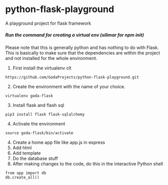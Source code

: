 # python-flask-playground

A playground project for flask framework

##### Run the command for creating a virtual env (silimar for npm init)

Please note that this is generally python and has nothing to do with Flask. This is basically to make sure that the dependencies are within the project and not installed for the whole environment.

1. First install the virtualenv clt

```
https://github.com/GodaProjects/python-flask-playground.git
```

2. Create the environment with the name of your choice.

```
virtualenv goda-flask
```

3. Install flask and flash sql

```
pip3 install flask flask-sqlalchemy
```

4. Activate the environment

```
source goda-flask/bin/activate
```

4. Create a home app file like app.js in express
5. Add html
6. Add template
7. Do the database stuff
8. After making changes to the code, do this in the interactive Python shell

```
from app import db
db.create_all()
```
